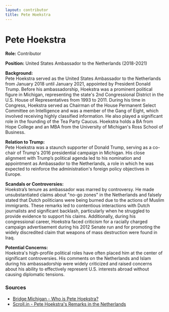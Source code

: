 ```yaml
---
layout: contributor
title: Pete Hoekstra
---
```


# Pete Hoekstra

**Role:** Contributor

**Position:** United States Ambassador to the Netherlands (2018-2021)

**Background:**  
Pete Hoekstra served as the United States Ambassador to the Netherlands from January 2018 until January 2021, appointed by President Donald Trump. Before his ambassadorship, Hoekstra was a prominent political figure in Michigan, representing the state's 2nd Congressional District in the U.S. House of Representatives from 1993 to 2011. During his time in Congress, Hoekstra served as Chairman of the House Permanent Select Committee on Intelligence and was a member of the Gang of Eight, which involved receiving highly classified information. He also played a significant role in the founding of the Tea Party Caucus. Hoekstra holds a BA from Hope College and an MBA from the University of Michigan's Ross School of Business.

**Relation to Trump:**  
Pete Hoekstra was a staunch supporter of Donald Trump, serving as a co-chair of Trump's 2016 presidential campaign in Michigan. His close alignment with Trump’s political agenda led to his nomination and appointment as Ambassador to the Netherlands, a role in which he was expected to reinforce the administration's foreign policy objectives in Europe.

**Scandals or Controversies:**  
Hoekstra’s tenure as ambassador was marred by controversy. He made unsubstantiated claims about "no-go zones" in the Netherlands and falsely stated that Dutch politicians were being burned due to the actions of Muslim immigrants. These remarks led to contentious interactions with Dutch journalists and significant backlash, particularly when he struggled to provide evidence to support his claims. Additionally, during his congressional career, Hoekstra faced criticism for a racially charged campaign advertisement during his 2012 Senate run and for promoting the widely discredited claim that weapons of mass destruction were found in Iraq.

**Potential Concerns:**  
Hoekstra's high-profile political roles have often placed him at the center of significant controversies. His comments on the Netherlands and Islam during his ambassadorship were widely criticized and raised concerns about his ability to effectively represent U.S. interests abroad without causing diplomatic tensions.

### Sources
- [Bridge Michigan - Who is Pete Hoekstra?](https://www.bridgemi.com)  
- [Scroll.in - Pete Hoekstra's Remarks in the Netherlands](https://scroll.in)
